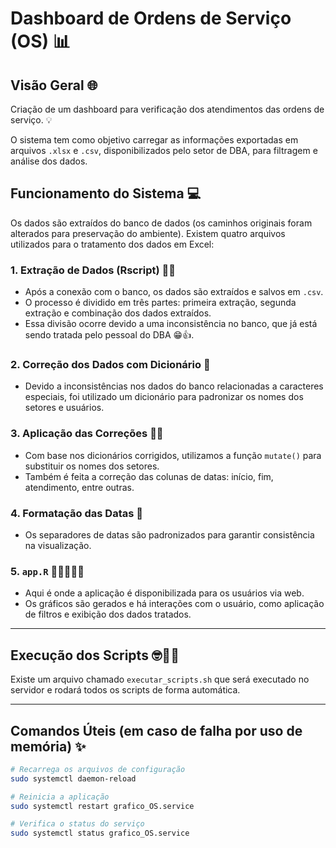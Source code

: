 # Dashboard de Ordens de Serviço (OS) 📊

## Visão Geral 🌐

Criação de um dashboard para verificação dos atendimentos das ordens de serviço. 💡

O sistema tem como objetivo carregar as informações exportadas em arquivos `.xlsx` e `.csv`, disponibilizados pelo setor de DBA, para filtragem e análise dos dados.

## Funcionamento do Sistema 💻

Os dados são extraídos do banco de dados (os caminhos originais foram alterados para preservação do ambiente). Existem quatro arquivos utilizados para o tratamento dos dados em Excel:

### 1. Extração de Dados (Rscript) 👨‍💻

- Após a conexão com o banco, os dados são extraídos e salvos em `.csv`.
- O processo é dividido em três partes: primeira extração, segunda extração e combinação dos dados extraídos.
- Essa divisão ocorre devido a uma inconsistência no banco, que já está sendo tratada pelo pessoal do DBA 😁👍.

### 2. Correção dos Dados com Dicionário 📔

- Devido a inconsistências nos dados do banco relacionadas a caracteres especiais, foi utilizado um dicionário para padronizar os nomes dos setores e usuários.

### 3. Aplicação das Correções 👷‍♂️

- Com base nos dicionários corrigidos, utilizamos a função `mutate()` para substituir os nomes dos setores.
- Também é feita a correção das colunas de datas: início, fim, atendimento, entre outras.

### 4. Formatação das Datas 📅

- Os separadores de datas são padronizados para garantir consistência na visualização.

### 5. `app.R` 🚀👩‍🚀👨‍🚀

- Aqui é onde a aplicação é disponibilizada para os usuários via web.
- Os gráficos são gerados e há interações com o usuário, como aplicação de filtros e exibição dos dados tratados.

---

## Execução dos Scripts 🤓👨‍💻

Existe um arquivo chamado `executar_scripts.sh` que será executado no servidor e rodará todos os scripts de forma automática.

---

## Comandos Úteis (em caso de falha por uso de memória) ✨

```bash
# Recarrega os arquivos de configuração
sudo systemctl daemon-reload

# Reinicia a aplicação
sudo systemctl restart grafico_OS.service

# Verifica o status do serviço
sudo systemctl status grafico_OS.service
